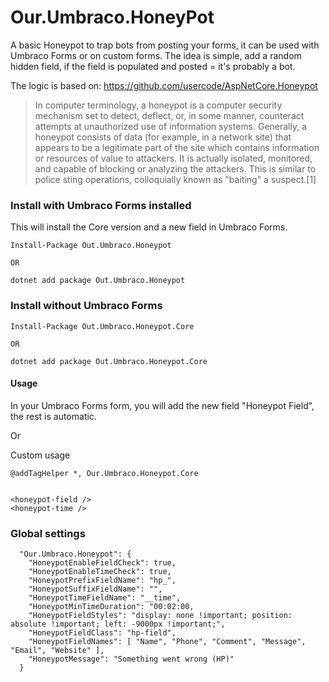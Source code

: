 # Our.Umbraco.HoneyPot

A basic Honeypot to trap bots from posting your forms, it can be used with Umbraco Forms or on custom forms.
The idea is simple, add a random hidden field, if the field is populated and posted = it's probably a bot.

The logic is based on: https://github.com/usercode/AspNetCore.Honeypot

> In computer terminology, a honeypot is a computer security mechanism set to detect, deflect, or, in some manner, counteract attempts at unauthorized use of information systems. Generally, a honeypot consists of data (for example, in a network site) that appears to be a legitimate part of the site which contains information or resources of value to attackers. It is actually isolated, monitored, and capable of blocking or analyzing the attackers. This is similar to police sting operations, colloquially known as "baiting" a suspect.[1]




### Install with Umbraco Forms installed
This will install the Core version and a new field in Umbraco Forms.

```
Install-Package Out.Umbraco.Honeypot

OR

dotnet add package Out.Umbraco.Honeypot
```


### Install without Umbraco Forms


```
Install-Package Out.Umbraco.Honeypot.Core

OR

dotnet add package Out.Umbraco.Honeypot.Core
```


#### Usage
In your Umbraco Forms form, you will add the new field "Honeypot Field", the rest is automatic.

Or

Custom usage 

```
@addTagHelper *, Our.Umbraco.Honeypot.Core


<honeypot-field />
<honeypot-time />

```


### Global settings

```
  "Our.Umbraco.Honeypot": {
    "HoneypotEnableFieldCheck": true, 
    "HoneypotEnableTimeCheck": true,
    "HoneypotPrefixFieldName": "hp_",
    "HoneypotSuffixFieldName": "",
    "HoneypotTimeFieldName": "__time",
    "HoneypotMinTimeDuration": "00:02:00,
    "HoneypotFieldStyles": "display: none !important; position: absolute !important; left: -9000px !important;",
    "HoneypotFieldClass": "hp-field",
    "HoneypotFieldNames": [ "Name", "Phone", "Comment", "Message", "Email", "Website" ],
    "HoneypotMessage": "Something went wrong (HP)"
  }
```
